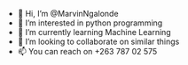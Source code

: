- 👋 Hi, I’m @MarvinNgalonde
- 👀 I’m interested in python programming 
- 🌱 I’m currently learning Machine Learning
- 💞️ I’m looking to collaborate on similar things
- 📫 You can reach on +263 787 02 575

<!---
MarvinNga/MarvinNga is a ✨ special ✨ repository because its `README.md` (this file) appears on your GitHub profile.
You can click the Preview link to take a look at your changes.
--->
